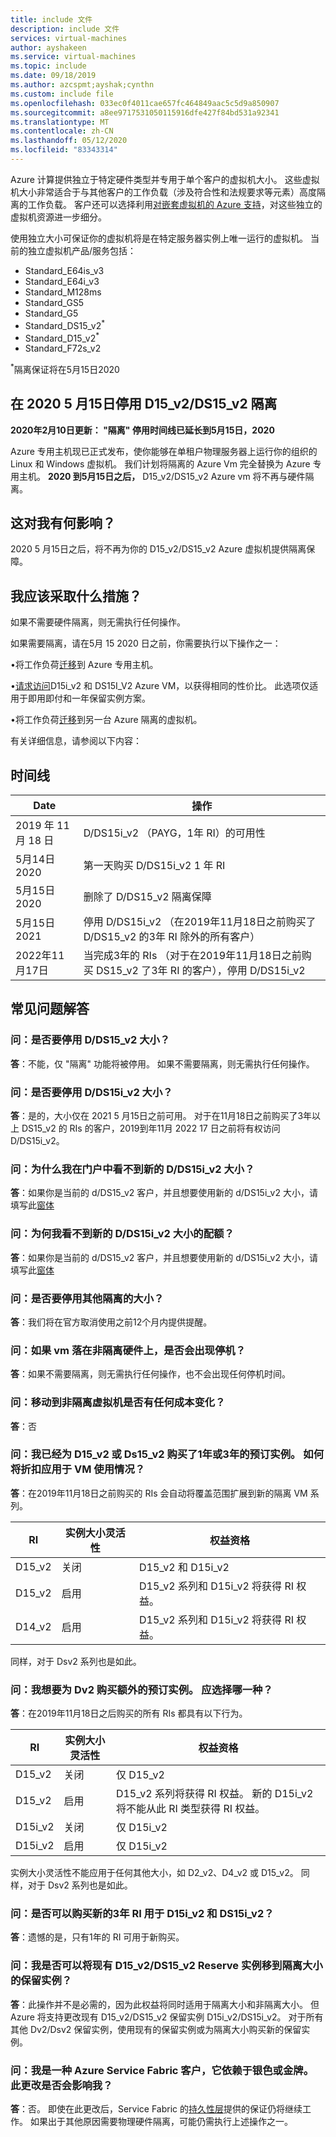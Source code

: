 ```yaml
---
title: include 文件
description: include 文件
services: virtual-machines
author: ayshakeen
ms.service: virtual-machines
ms.topic: include
ms.date: 09/18/2019
ms.author: azcspmt;ayshak;cynthn
ms.custom: include file
ms.openlocfilehash: 033ec0f4011cae657fc464849aac5c5d9a850907
ms.sourcegitcommit: a8ee9717531050115916dfe427f84bd531a92341
ms.translationtype: MT
ms.contentlocale: zh-CN
ms.lasthandoff: 05/12/2020
ms.locfileid: "83343314"
---
```

Azure 计算提供独立于特定硬件类型并专用于单个客户的虚拟机大小。  这些虚拟机大小非常适合于与其他客户的工作负载（涉及符合性和法规要求等元素）高度隔离的工作负载。  客户还可以选择利用[对嵌套虚拟机的 Azure 支持](https://azure.microsoft.com/blog/nested-virtualization-in-azure/)，对这些独立的虚拟机资源进一步细分。

使用独立大小可保证你的虚拟机将是在特定服务器实例上唯一运行的虚拟机。  当前的独立虚拟机产品/服务包括：
* Standard_E64is_v3
* Standard_E64i_v3
* Standard_M128ms
* Standard_GS5
* Standard_G5
* Standard_DS15_v2<sup>*</sup>
* Standard_D15_v2<sup>*</sup>
* Standard_F72s_v2

<sup>*</sup>隔离保证将在5月15日2020

## <a name="retiring-d15_v2ds15_v2-isolation-on-may-15-2020"></a>在 2020 5 月15日停用 D15_v2/DS15_v2 隔离
**2020年2月10日更新： "隔离" 停用时间线已延长到5月15日，2020**

Azure 专用主机现已正式发布，使你能够在单租户物理服务器上运行你的组织的 Linux 和 Windows 虚拟机。 我们计划将隔离的 Azure Vm 完全替换为 Azure 专用主机。 **2020 到5月15日之后，** D15_v2/DS15_v2 Azure vm 将不再与硬件隔离。

## <a name="how-does-this-affect-me"></a>这对我有何影响？
2020 5 月15日之后，将不再为你的 D15_v2/DS15_v2 Azure 虚拟机提供隔离保障。 

## <a name="what-actions-should-i-take"></a>我应该采取什么措施？
如果不需要硬件隔离，则无需执行任何操作。 

如果需要隔离，请在5月 15 2020 日之前，你需要执行以下操作之一：

•将工作负荷[迁移](https://azure.microsoft.com/blog/introducing-azure-dedicated-host)到 Azure 专用主机。

•[请求访问](https://aka.ms/D15iRequestAccess)D15i_v2 和 DS15I_V2 Azure VM，以获得相同的性价比。 此选项仅适用于即用即付和一年保留实例方案。    

•将工作负荷[迁移](https://azure.microsoft.com/blog/resize-virtual-machines/)到另一台 Azure 隔离的虚拟机。 

有关详细信息，请参阅以下内容：

## <a name="timeline"></a>时间线
| Date | 操作 | 
| --- | --- |
| 2019 年 11 月 18 日 | D/DS15i_v2 （PAYG，1年 RI）的可用性 |
| 5月14日2020  | 第一天购买 D/DS15i_v2 1 年 RI | 
| 5月15日2020   | 删除了 D/DS15_v2 隔离保障 | 
| 5月15日2021  | 停用 D/DS15i_v2 （在2019年11月18日之前购买了 D/DS15_v2 的3年 RI 除外的所有客户）| 
| 2022年11月17日  | 当完成3年的 RIs （对于在2019年11月18日之前购买 DS15_v2 了3年 RI 的客户），停用 D/DS15i_v2 | 

## <a name="faq"></a>常见问题解答
### <a name="q-is-the-size-dds15_v2-going-to-get-retired"></a>问：是否要停用 D/DS15_v2 大小？
**答**：不能，仅 "隔离" 功能将被停用。 如果不需要隔离，则无需执行任何操作。

### <a name="q-is-the-size-dds15i_v2-going-to-get-retired"></a>问：是否要停用 D/DS15i_v2 大小？
**答**：是的，大小仅在 2021 5 月15日之前可用。 对于在11月18日之前购买了3年以上 DS15_v2 的 RIs 的客户，2019到年11月 2022 17 日之前将有权访问 D/DS15i_v2。

### <a name="q-why-am-i-not-seeing-the-new-dds15i_v2-sizes-in-the-portal"></a>问：为什么我在门户中看不到新的 D/DS15i_v2 大小？
**答**：如果你是当前的 d/DS15_v2 客户，并且想要使用新的 d/DS15i_v2 大小，请填写此[窗体](https://forms.office.com/Pages/ResponsePage.aspx?id=v4j5cvGGr0GRqy180BHbR0FTPNXHdWpJlO27GE-bHitUMkZUWEFPNjFPNVgyMkhZS05FSzlPTzRIOS4u)

### <a name="q-why-i-am-not-seeing-any-quota-for-the-new-dds15i_v2-sizes"></a>问：为何我看不到新的 D/DS15i_v2 大小的配额？
**答**：如果你是当前的 d/DS15_v2 客户，并且想要使用新的 d/DS15i_v2 大小，请填写此[窗体](https://forms.office.com/Pages/ResponsePage.aspx?id=v4j5cvGGr0GRqy180BHbR0FTPNXHdWpJlO27GE-bHitUNU1XUkhZWkNXQUFMNEJWUk9VWkRRVUJPMy4u)

### <a name="q-when-are-the-other-isolated-sizes-going-to-retire"></a>问：是否要停用其他隔离的大小？
**答**：我们将在官方取消使用之前12个月内提供提醒。

### <a name="q-is-there-a-downtime-when-my-vm-lands-on-a-non-isolated-hardware"></a>问：如果 vm 落在非隔离硬件上，是否会出现停机？
**答**：如果不需要隔离，则无需执行任何操作，也不会出现任何停机时间。

### <a name="q-are-there-any-cost-changes-for-moving-to-a-non-isolated-virtual-machine"></a>问：移动到非隔离虚拟机是否有任何成本变化？
**答**：否 

### <a name="q-i-already-purchased-1--or-3-year-reserved-instance-for-d15_v2-or-ds15_v2-how-will-the-discount-be-applied-to-my-vm-usage"></a>问：我已经为 D15_v2 或 Ds15_v2 购买了1年或3年的预订实例。 如何将折扣应用于 VM 使用情况？
**答**：在2019年11月18日之前购买的 RIs 会自动将覆盖范围扩展到新的隔离 VM 系列。 

| RI |  实例大小灵活性 | 权益资格 |   
| --- | --- | --- |
|   D15_v2  |   关闭     |   D15_v2 和 D15i_v2 |    
|   D15_v2  |   启用  |   D15_v2 系列和 D15i_v2 将获得 RI 权益。 |    
|   D14_v2  |   启用  |   D15_v2 系列和 D15i_v2 将获得 RI 权益。 |    
 
同样，对于 Dsv2 系列也是如此。
 
### <a name="q-i-want-to-purchase-additional-reserved-instances-for-dv2-which-one-should-i-choose"></a>问：我想要为 Dv2 购买额外的预订实例。 应选择哪一种？
**答**：在2019年11月18日之后购买的所有 RIs 都具有以下行为。 

| RI |  实例大小灵活性 | 权益资格 |   
| --- | --- | --- |
| D15_v2 |  关闭 |   仅 D15_v2  
| D15_v2 |  启用 |    D15_v2 系列将获得 RI 权益。 新的 D15i_v2 将不能从此 RI 类型获得 RI 权益。 | 
| D15i_v2 |     关闭 | 仅 D15i_v2 |  
| D15i_v2 |     启用  | 仅 D15i_v2 | 
 
实例大小灵活性不能应用于任何其他大小，如 D2_v2、D4_v2 或 D15_v2。 同样，对于 Dsv2 系列也是如此。  
 
### <a name="q-can-i-buy-a-new-3-year-ri-for-d15i_v2-and-ds15i_v2"></a>问：是否可以购买新的3年 RI 用于 D15i_v2 和 DS15i_v2？
**答**：遗憾的是，只有1年的 RI 可用于新购买。
 
### <a name="q-can-i-move-my-existing-d15_v2ds15_v2-reserve-instance-to-an-isolated-size-reserved-instance"></a>问：我是否可以将现有 D15_v2/DS15_v2 Reserve 实例移到隔离大小的保留实例？
**答**：此操作并不是必需的，因为此权益将同时适用于隔离大小和非隔离大小。 但 Azure 将支持更改现有 D15_v2/DS15_v2 保留实例 D15i_v2/DS15i_v2。 对于所有其他 Dv2/Dsv2 保留实例，使用现有的保留实例或为隔离大小购买新的保留实例。

### <a name="q-im-an-azure-service-fabric-customer-relying-on-the-silver-or-gold-durability-tiers-does-this-change-impact-me"></a>问：我是一种 Azure Service Fabric 客户，它依赖于银色或金牌。 此更改是否会影响我？
**答**：否。 即使在此更改后，Service Fabric 的[持久性层](https://docs.microsoft.com/azure/service-fabric/service-fabric-cluster-capacity#the-durability-characteristics-of-the-cluster)提供的保证仍将继续工作。 如果出于其他原因需要物理硬件隔离，可能仍需执行上述操作之一。 
